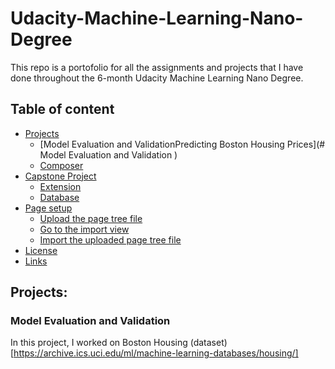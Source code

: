 # Udacity-Machine-Learning-Nano-Degree

This repo is a portofolio for all the assignments and projects that I have done throughout the 6-month Udacity Machine Learning Nano Degree.

## Table of content

- [Projects](#installation)
    - [Model Evaluation and ValidationPredicting Boston Housing Prices](# Model Evaluation and Validation )
    - [Composer](#composer)
- [Capstone Project](#typo3-setup)
    - [Extension](#extension)
    - [Database](#database)
- [Page setup](#page-setup)
    - [Upload the page tree file](#upload-the-page-tree-file)
    - [Go to the import view](#go-to-the-import-view)
    - [Import the uploaded page tree file](#import-the-uploaded-page-tree-file)
- [License](#license)
- [Links](#links)

## Projects:

### Model Evaluation and Validation
  In this project, I worked on Boston Housing (dataset) [https://archive.ics.uci.edu/ml/machine-learning-databases/housing/] 
